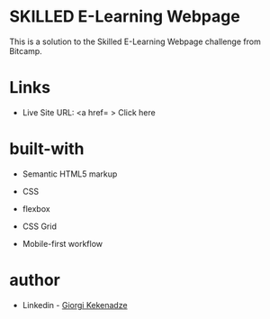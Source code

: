 # SKILLED E-Learning Webpage

This is a solution to the Skilled E-Learning Webpage challenge from Bitcamp.

# Links

* Live Site URL: <a href= > Click here </a>

# built-with

  * Semantic HTML5 markup

  * CSS

  * flexbox
  
  * CSS Grid

  * Mobile-first workflow



  # author 

  * Linkedin - <a href="https://www.linkedin.com/in/giorgi-kekenadze-b716a61a6/"> Giorgi Kekenadze</a>
